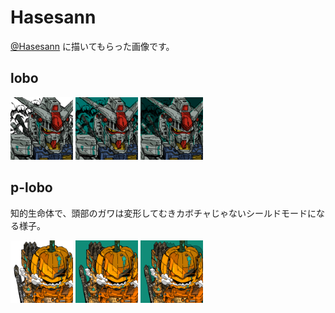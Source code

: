 # Hasesann

[@Hasesann](https://twitter.com/iLoveCitizens) に描いてもらった画像です。

## lobo

<img src="./transparent_lobo.png" width="100"> <img src="./light_lobo.png" width="100"> <img src="./duly_lobo.png" width="100">

## p-lobo

知的生命体で、頭部のガワは変形してむきカボチャじゃないシールドモードになる様子。

<img src="./p_transparent_lobo.png" width="100"> <img src="./p_green_lobo.png" width="100"> <img src="./p_shadow_lobo.png" width="100">
